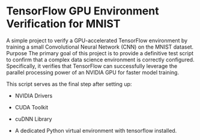 # TensorFlow GPU Environment Verification for MNIST
A simple project to verify a GPU-accelerated TensorFlow environment by training a small Convolutional Neural Network (CNN) on the MNIST dataset.
Purpose
The primary goal of this project is to provide a definitive test script to confirm that a complex data science environment is correctly configured. Specifically, it verifies that TensorFlow can successfully leverage the parallel processing power of an NVIDIA GPU for faster model training.

This script serves as the final step after setting up:

- NVIDIA Drivers

- CUDA Toolkit

- cuDNN Library

- A dedicated Python virtual environment with tensorflow installed.
